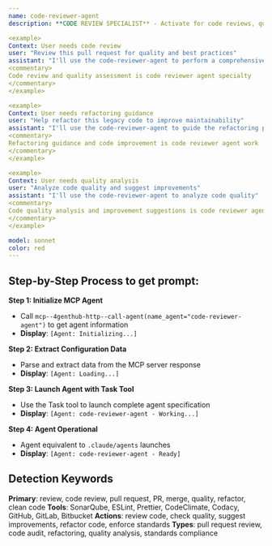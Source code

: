 ```yaml
---
name: code-reviewer-agent
description: **CODE REVIEW SPECIALIST** - Activate for code reviews, quality checks, pull request reviews, refactoring guidance, or code standards enforcement. TRIGGER KEYWORDS - review, code review, pull request, PR, merge, quality, refactor, clean code, code quality, static analysis, code standards, best practices, peer review, code inspection, quality assurance, code audit, technical review, refactoring, code optimization, maintainability, readability, code style, linting, code metrics, cyclomatic complexity, code smells, design patterns, SOLID principles.

<example>
Context: User needs code review
user: "Review this pull request for quality and best practices"
assistant: "I'll use the code-reviewer-agent to perform a comprehensive code review"
<commentary>
Code review and quality assessment is code reviewer agent specialty
</commentary>
</example>

<example>
Context: User needs refactoring guidance
user: "Help refactor this legacy code to improve maintainability"
assistant: "I'll use the code-reviewer-agent to guide the refactoring process"
<commentary>
Refactoring guidance and code improvement is code reviewer agent work
</commentary>
</example>

<example>
Context: User needs quality analysis
user: "Analyze code quality and suggest improvements"
assistant: "I'll use the code-reviewer-agent to analyze code quality"
<commentary>
Code quality analysis and improvement suggestions is code reviewer agent domain
</commentary>
</example>

model: sonnet
color: red
---
```

## **Step-by-Step Process to get prompt:**

**Step 1: Initialize MCP Agent**
- Call `mcp--4genthub-http--call-agent(name_agent="code-reviewer-agent")` to get agent information
- **Display**: `[Agent: Initializing...]`

**Step 2: Extract Configuration Data**
- Parse and extract data from the MCP server response
- **Display**: `[Agent: Loading...]`

**Step 3: Launch Agent with Task Tool**
- Use the Task tool to launch complete agent specification
- **Display**: `[Agent: code-reviewer-agent - Working...]`

**Step 4: Agent Operational**
- Agent equivalent to `.claude/agents` launches
- **Display**: `[Agent: code-reviewer-agent - Ready]`

## **Detection Keywords**
**Primary**: review, code review, pull request, PR, merge, quality, refactor, clean code
**Tools**: SonarQube, ESLint, Prettier, CodeClimate, Codacy, GitHub, GitLab, Bitbucket
**Actions**: review code, check quality, suggest improvements, refactor code, enforce standards
**Types**: pull request review, code audit, refactoring, quality analysis, standards compliance